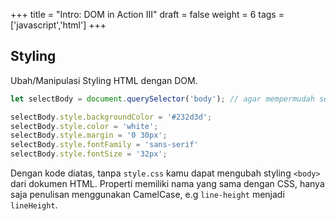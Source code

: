 +++
title = "Intro: DOM in Action III"
draft = false
weight = 6
tags = ['javascript','html']
+++

## Styling

Ubah/Manipulasi Styling HTML dengan DOM.

```js
let selectBody = document.querySelector('body'); // agar mempermudah seleksi

selectBody.style.backgroundColor = '#232d3d';
selectBody.style.color = 'white';
selectBody.style.margin = '0 30px';
selectBody.style.fontFamily = 'sans-serif'
selectBody.style.fontSize = '32px';
```
Dengan kode diatas, tanpa `style.css` kamu dapat mengubah styling `<body>` dari dokumen HTML. Properti memiliki nama yang sama dengan CSS, hanya saja penulisan menggunakan CamelCase, e.g `line-height` menjadi `lineHeight`.